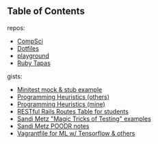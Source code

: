 Table of Contents
------

repos:
- [CompSci](https://github.com/RasPhilCo/compsci)
- [Dotfiles](https://github.com/RasPhilCo/dotfiles)
- [playground](https://github.com/RasPhilCo/playground)
- [Ruby Tapas](https://github.com/RasPhilCo/ruby-tapas)

gists:
- [Minitest mock & stub example](https://gist.github.com/RasPhilCo/f3cae453bf0e4cd6b8b9e9972c14c7ff)
- [Programming Heuristics (others)](https://gist.github.com/RasPhilCo/1b29837de1d8add7cf2143fcc9fb3997)
- [Programming Heuristics (mine)](https://gist.github.com/RasPhilCo/ef3a1cae44d53e24886ff72094525e23)
- [RESTful Rails Routes Table for students](https://gist.github.com/RasPhilCo/8745604)
- [Sandi Metz "Magic Tricks of Testing" examples](https://gist.github.com/RasPhilCo/1fd3fce25302f759af3cd9ac3ff788fd)
- [Sandi Metz POODR notes](https://gist.github.com/RasPhilCo/f5f00a48b6e2f09e3c95)
- [Vagrantfile for ML w/ Tensorflow & others](https://gist.github.com/RasPhilCo/33461dd58ea25e48eab599a87c670152)

